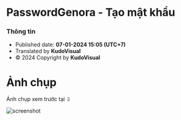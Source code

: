 # PasswordGenora - Tạo mật khẩu

### Thông tin
* Published date: **07-01-2024 15:05 (UTC+7)**
* Translated by **KudoVisual**
* © 2024 Copyright by **KudoVisual**

# Ảnh chụp
Ảnh chụp xem trước tại ⇩

![screenshot](assets/screenshot.jpg)
